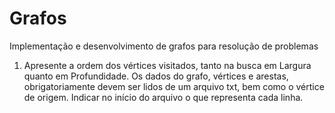 # Grafos
Implementação e desenvolvimento de grafos para resolução de problemas

1. Apresente a ordem dos vértices visitados, tanto na busca em Largura quanto em Profundidade. Os
dados do grafo, vértices e arestas, obrigatoriamente devem ser lidos de um arquivo txt, bem como o
vértice de origem. Indicar no início do arquivo o que representa cada linha.
